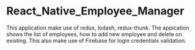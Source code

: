 # React_Native_Employee_Manager
This application make use of redux, lodash, redux-thunk. The appication shows the list of employees, how to add new employee and delete on existing. This also make use of Firebase for login credentials validation.
